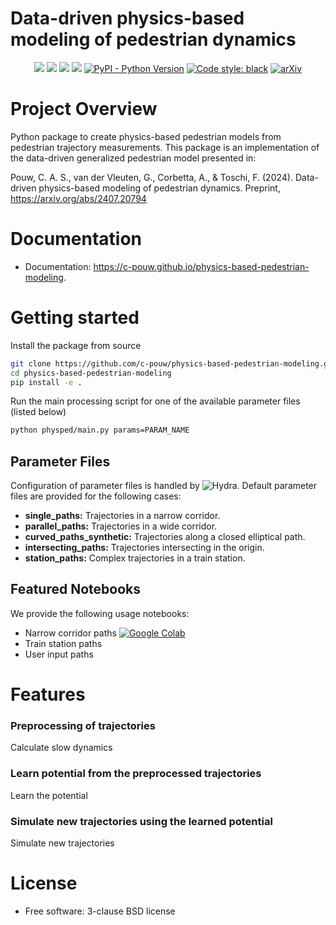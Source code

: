# Data-driven physics-based modeling of pedestrian dynamics
<p align="center">
    <a href="https://github.com/c-pouw/physics-based-pedestrian-modeling/actions/workflows/testing.yml" alt="Unit Tests">
       <img src="https://github.com/c-pouw/physics-based-pedestrian-modeling/actions/workflows/testing.yml/badge.svg" /></a>
	<a href="https://github.com/c-pouw/physics-based-pedestrian-modeling/actions/workflows/integration-tests.yaml" alt="Integration Tests">
       <img src="https://github.com/c-pouw/physics-based-pedestrian-modeling/actions/workflows/integration-tests.yaml/badge.svg" /></a>
	<a href="https://github.com/c-pouw/physics-based-pedestrian-modeling/actions/workflows/pages/pages-build-deployment" alt="pages-build-deployment">
	   <img src="https://github.com/c-pouw/physics-based-pedestrian-modeling/actions/workflows/pages/pages-build-deployment/badge.svg" /></a>
    <a href="https://pypi.python.org/pypi/physics-based-pedestrian-modeling" alt="pypi version">
       <img src="https://img.shields.io/pypi/v/physics-based-pedestrian-modeling.svg" /></a>
    <a href="#">
       <img src="https://img.shields.io/pypi/pyversions/physics-based-pedestrian-modeling" alt="PyPI - Python Version" /></a>
    <a href="https://github.com/psf/black">
       <img src="https://img.shields.io/badge/code%20style-black-000000.svg" alt="Code style: black" /></a>
	<a href="https://arxiv.org/abs/2407.20794">
	   <img src="https://img.shields.io/badge/arXiv-2407.20794-b31b1b.svg?style=flat" alt="arXiv" /></a>
</p>

# Project Overview

Python package to create physics-based pedestrian models from pedestrian trajectory measurements. This package is an implementation of the data-driven generalized pedestrian model presented in:

Pouw, C. A. S., van der Vleuten, G., Corbetta, A., & Toschi, F. (2024). Data-driven physics-based modeling of pedestrian dynamics. Preprint, https://arxiv.org/abs/2407.20794


# Documentation

* Documentation: https://c-pouw.github.io/physics-based-pedestrian-modeling.


# Getting started

Install the package from source

```bash
git clone https://github.com/c-pouw/physics-based-pedestrian-modeling.git
cd physics-based-pedestrian-modeling
pip install -e .
```

Run the main processing script for one of the available parameter files (listed below)

```bash
python physped/main.py params=PARAM_NAME
```

## Parameter Files
Configuration of parameter files is handled by ![Hydra](https://github.com/facebookresearch/hydra). Default parameter files are provided for the following cases:
* **single_paths:** Trajectories in a narrow corridor.
* **parallel_paths:** Trajectories in a wide corridor.
* **curved_paths_synthetic:** Trajectories along a closed elliptical path.
* **intersecting_paths:** Trajectories intersecting in the origin.
* **station_paths:** Complex trajectories in a train station.

## Featured Notebooks
We provide the following usage notebooks:
* Narrow corridor paths [![Google Colab](https://colab.research.google.com/assets/colab-badge.svg)](https://colab.research.google.com/github/c-pouw/physics-based-pedestrian-modeling/blob/master/usage_notebooks/physped_narrow_corridor_colab.ipynb)
* Train station paths
* User input paths


# Features
### Preprocessing of trajectories
Calculate slow dynamics

### Learn potential from the preprocessed trajectories
Learn the potential

### Simulate new trajectories using the learned potential
Simulate new trajectories

# License
* Free software: 3-clause BSD license
